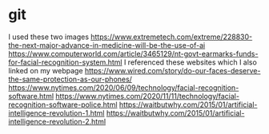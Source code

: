 # git
I used these two images
https://www.extremetech.com/extreme/228830-the-next-major-advance-in-medicine-will-be-the-use-of-ai
https://www.computerworld.com/article/3465129/nt-govt-earmarks-funds-for-facial-recognition-system.html
I referenced these websites which I also linked on my webpage
https://www.wired.com/story/do-our-faces-deserve-the-same-protection-as-our-phones/
https://www.nytimes.com/2020/06/09/technology/facial-recognition-software.html
https://www.nytimes.com/2020/11/11/technology/facial-recognition-software-police.html
https://waitbutwhy.com/2015/01/artificial-intelligence-revolution-1.html
https://waitbutwhy.com/2015/01/artificial-intelligence-revolution-2.html
